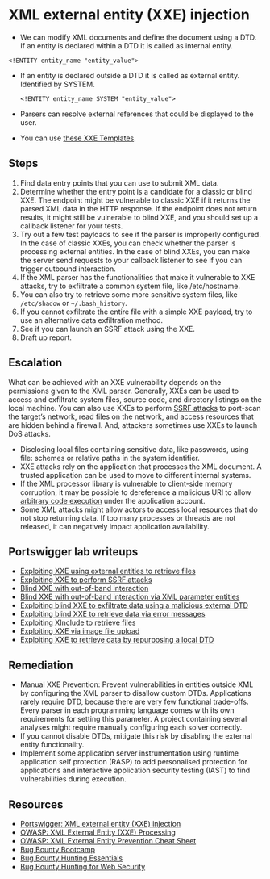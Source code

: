 # XML external entity (XXE) injection

* We can modify XML documents and define the document using a DTD. If an entity is declared within a DTD it is called as internal entity.

```text
<!ENTITY entity_name "entity_value">
```

* If an entity is declared outside a DTD it is called as external entity. Identified by SYSTEM.

    `<!ENTITY entity_name SYSTEM "entity_value">`
  
* Parsers can resolve external references that could be displayed to the user.
* You can use [these XXE Templates](https://raw.githubusercontent.com/tymyrddin/scripts-webapp/main/resources/xxe-templates.md).

## Steps

1. Find data entry points that you can use to submit XML data.
2. Determine whether the entry point is a candidate for a classic or blind XXE. The endpoint might be vulnerable to classic XXE if it returns the parsed XML data in the HTTP response. If the endpoint does not return results, it might still be vulnerable to blind XXE, and you should
set up a callback listener for your tests.
3. Try out a few test payloads to see if the parser is improperly configured. In the case of classic XXEs, you can check whether the parser is processing external entities. In the case of blind XXEs, you can make the server send requests to your callback listener to see if you can trigger outbound interaction.
4. If the XML parser has the functionalities that make it vulnerable to XXE attacks, try to exfiltrate a common system file, like /etc/hostname.
5. You can also try to retrieve some more sensitive system files, like `/etc/shadow` or `~/.bash_history`.
6. If you cannot exfiltrate the entire file with a simple XXE payload, try to use an alternative data exfiltration method.
7. See if you can launch an SSRF attack using the XXE.
8. Draft up report.

## Escalation

What can be achieved with an XXE vulnerability depends on the permissions given to the XML parser. Generally, XXEs can be used to access and exfiltrate system files, source code, and directory listings on the local machine. You can also use XXEs to perform [SSRF attacks](ssrf.md) to port-scan the target’s network, read files on the network, and access resources that are hidden behind a firewall. And, attackers sometimes use XXEs to launch DoS attacks.

* Disclosing local files containing sensitive data, like passwords, using file: schemes or relative paths in the system identifier.
* XXE attacks rely on the application that processes the XML document. A trusted application can be used to move to different internal systems.
* If the XML processor library is vulnerable to client-side memory corruption, it may be possible to dereference a malicious URI to allow [arbitrary code execution](rce.md) under the application account.
* Some XML attacks might allow actors to access local resources that do not stop returning data. If too many processes or threads are not released, it can negatively impact application availability.

## Portswigger lab writeups

* [Exploiting XXE using external entities to retrieve files](../xxe/1.md)
* [Exploiting XXE to perform SSRF attacks](../xxe/2.md)
* [Blind XXE with out-of-band interaction](../xxe/3.md)
* [Blind XXE with out-of-band interaction via XML parameter entities](../xxe/4.md)
* [Exploiting blind XXE to exfiltrate data using a malicious external DTD](../xxe/5.md)
* [Exploiting blind XXE to retrieve data via error messages](../xxe/6.md)
* [Exploiting XInclude to retrieve files](../xxe/7.md)
* [Exploiting XXE via image file upload](../xxe/8.md)
* [Exploiting XXE to retrieve data by repurposing a local DTD](../xxe/9.md)

## Remediation

* Manual XXE Prevention: Prevent vulnerabilities in entities outside XML by configuring the XML parser to disallow custom DTDs. Applications rarely require DTD, because there are very few functional trade-offs. Every parser in each programming language comes with its own requirements for setting this parameter. A project containing several analyses might require manually configuring each solver correctly.
* If you cannot disable DTDs, mitigate this risk by disabling the external entity functionality.
* Implement some application server instrumentation using runtime application self protection (RASP) to add personalised protection for applications and interactive application security testing (IAST) to find vulnerabilities during execution.

## Resources

* [Portswigger: XML external entity (XXE) injection](https://portswigger.net/web-security/xxe)
* [OWASP: XML External Entity (XXE) Processing](https://owasp.org/www-community/vulnerabilities/XML_External_Entity_(XXE)_Processing)
* [OWASP: XML External Entity Prevention Cheat Sheet](https://cheatsheetseries.owasp.org/cheatsheets/XML_External_Entity_Prevention_Cheat_Sheet.html)
* [Bug Bounty Bootcamp](https://nostarch.com/bug-bounty-bootcamp)
* [Bug Bounty Hunting Essentials](https://www.packtpub.com/product/bug-bounty-hunting-essentials/9781788626897)
* [Bug Bounty Hunting for Web Security](https://link.springer.com/book/10.1007/978-1-4842-5391-5)

